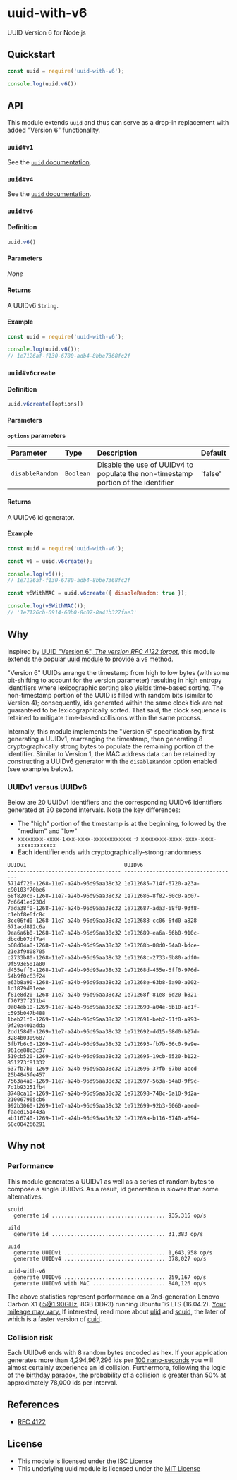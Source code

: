 uuid-with-v6
============

UUID Version 6 for Node.js


## Quickstart

```js
const uuid = require('uuid-with-v6');

console.log(uuid.v6())
```


## API

This module extends `uuid` and thus can serve as a drop-in replacement with added "Version 6" functionality.

### `uuid#v1`

See the [`uuid` documentation](https://github.com/kelektiv/node-uuid#uuidv1options--buffer--offset).

### `uuid#v4`

See the [`uuid` documentation](https://github.com/kelektiv/node-uuid#uuidv4options--buffer--offset).

### `uuid#v6`

#### Definition

```js
uuid.v6()
```

#### Parameters

*None*

#### Returns

A UUIDv6 `String`.

#### Example

```js
const uuid = require('uuid-with-v6');

console.log(uuid.v6());
// 1e7126af-f130-6780-adb4-8bbe7368fc2f
```

### `uuid#v6create`

#### Definition

```js
uuid.v6create([options])
```

#### Parameters

**`options` parameters**

| Parameter | Type | Description | Default |
| :-------- | :--- | :---------- | :------ |
| `disableRandom` | `Boolean` | Disable the use of UUIDv4 to populate the non-timestamp portion of the identifier | 'false' |

#### Returns

A UUIDv6 id generator.

#### Example

```js
const uuid = require('uuid-with-v6');

const v6 = uuid.v6create();

console.log(v6());
// 1e7126af-f130-6780-adb4-8bbe7368fc2f

const v6WithMAC = uuid.v6create({ disableRandom: true });

console.log(v6WithMAC());
// '1e7126cb-6914-60b0-8c07-8a41b327fae3'
```


## Why

Inspired by [UUID "Version 6", *The version RFC 4122 forgot*](https://bradleypeabody.github.io/uuidv6/), this module extends the popular [uuid module](https://www.npmjs.com/package/uuid) to provide a `v6` method.

"Version 6" UUIDs arrange the timestamp from high to low bytes (with some bit-shifting to account for the version parameter) resulting in high entropy identifiers where lexicographic sorting also yields time-based sorting. The non-timestamp portion of the UUID is filled with random bits (similar to Version 4); consequently, ids generated within the same clock tick are not guaranteed to be lexicographically sorted. That said, the clock sequence is retained to mitigate time-based collisions within the same process.

Internally, this module implements the "Version 6" specification by first generating a UUIDv1, rearranging the timestamp, then generating 8 cryptographically strong bytes to populate the remaining portion of the identifier. Similar to Version 1, the MAC address data can be retained by constructing a UUIDv6 generator with the `disableRandom` option enabled (see examples below).

### UUIDv1 versus UUIDv6

Below are 20 UUIDv1 identifiers and the corresponding UUIDv6 identifiers generated at 30 second intervals. Note the key differences:

- The "high" portion of the timestamp is at the beginning, followed by the "medium" and "low"
- `xxxxxxxx-xxxx-1xxx-xxxx-xxxxxxxxxxxx` &rarr; `xxxxxxxx-xxxx-6xxx-xxxx-xxxxxxxxxxxx`
- Each identifier ends with cryptographically-strong randomness

```
UUIDv1                               UUIDv6
------------------------------------ ------------------------------------
5714f720-1268-11e7-a24b-96d95aa38c32 1e712685-714f-6720-a23a-c90103f70be6
68f820c0-1268-11e7-a24b-96d95aa38c32 1e712686-8f82-60c0-ac07-7d6641ed230d
7ada38f0-1268-11e7-a24b-96d95aa38c32 1e712687-ada3-68f0-93f8-c1ebf8e6fc8c
8cc06fd0-1268-11e7-a24b-96d95aa38c32 1e712688-cc06-6fd0-a828-671acd892c6a
9ea6a6b0-1268-11e7-a24b-96d95aa38c32 1e712689-ea6a-66b0-910c-dbcdb07df7a4
b08d04a0-1268-11e7-a24b-96d95aa38c32 1e71268b-08d0-64a0-bdce-21e3f9808705
c2733b80-1268-11e7-a24b-96d95aa38c32 1e71268c-2733-6b80-adf0-9f593e581a80
d455eff0-1268-11e7-a24b-96d95aa38c32 1e71268d-455e-6ff0-976d-54b9f0c63f24
e63b8a90-1268-11e7-a24b-96d95aa38c32 1e71268e-63b8-6a90-a002-1d1879d81eae
f81e8d20-1268-11e7-a24b-96d95aa38c32 1e71268f-81e8-6d20-b821-f70737f271b4
0a04eb10-1269-11e7-a24b-96d95aa38c32 1e712690-a04e-6b10-ac1f-c595b047b488
1beb21f0-1269-11e7-a24b-96d95aa38c32 1e712691-beb2-61f0-a993-9f20a401adda
2dd158d0-1269-11e7-a24b-96d95aa38c32 1e712692-dd15-68d0-b27d-3284b0309687
3fb7b6c0-1269-11e7-a24b-96d95aa38c32 1e712693-fb7b-66c0-9a9e-961ce88c3c37
519cb520-1269-11e7-a24b-96d95aa38c32 1e712695-19cb-6520-b122-851273f81332
637fb7b0-1269-11e7-a24b-96d95aa38c32 1e712696-37fb-67b0-accd-25b4845fe457
7563a4a0-1269-11e7-a24b-96d95aa38c32 1e712697-563a-64a0-9f9c-7d1b93251fb4
8748ca10-1269-11e7-a24b-96d95aa38c32 1e712698-748c-6a10-9d2a-210067965cb6
992b3060-1269-11e7-a24b-96d95aa38c32 1e712699-92b3-6060-aeed-faaed151443a
ab116740-1269-11e7-a24b-96d95aa38c32 1e71269a-b116-6740-a694-68c004266291
```


## Why not

### Performance

This module generates a UUIDv1 as well as a series of random bytes to compose a single UUIDv6. As a result, id generation is slower than some alternatives.

```
scuid
  generate id .................................... 935,316 op/s

uild
  generate id .................................... 31,383 op/s

uuid
  generate UUIDv1 ................................ 1,643,958 op/s
  generate UUIDv4 ................................ 378,027 op/s

uuid-with-v6
  generate UUIDv6 ................................ 259,167 op/s
  generate UUIDv6 with MAC ....................... 840,126 op/s
```

The above statistics represent performance on a 2nd-generation Lenovo Carbon X1 (i5@1.90GHz, 8GB DDR3) running Ubuntu 16 LTS (16.04.2). [Your mileage may vary.](https://foldoc.org/ymmv) If interested, read more about [ulid](https://www.npmjs.com/package/ulid) and [scuid](https://www.npmjs.com/package/scuid), the later of which is a faster version of [cuid](https://www.npmjs.com/package/cuid).

### Collision risk

Each UUIDv6 ends with 8 random bytes encoded as hex. If your application generates more than 4,294,967,296 ids per [100 nano-seconds](https://tools.ietf.org/html/rfc4122#section-4.1.4) you will almost certainly experience an id collision. Furthermore, following the logic of the [birthday paradox](https://en.wikipedia.org/wiki/Birthday_problem), the probability of a collision is greater than 50% at approximately 78,000 ids per interval.


## References

- [RFC 4122](https://tools.ietf.org/html/rfc4122)


## License

- This module is licensed under the [ISC License](./LICENSE)
- This underlying uuid module is licensed under the [MIT License](https://github.com/kelektiv/node-uuid/blob/master/LICENSE.md)
